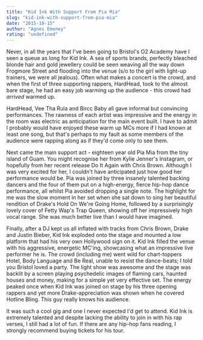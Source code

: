 ```yaml
---
title: "Kid Ink With Support From Pia Mia"
slug: "kid-ink-with-support-from-pia-mia"
date: "2015-10-15"
author: "Agnes Emeney"
rating: "undefined"
---
```


Never, in all the years that I've been going to Bristol's O2 Academy have I seen a queue as long for Kid Ink. A sea of sports brands, perfectly bleached blonde hair and gold jewellery could be seen weaving all the way down Frogmore Street and flooding into the venue (s/o to the girl with light-up trainers, we were all jealous). Often what makes a concert is the crowd, and when the first of three supporting rappers, HardHead, took to the almost bare stage, he had an easy job warming up the audience - this crowd had _arrived_ warmed up.

HardHead, Vee Tha Rula and Bircc Baby all gave informal but convincing performances. The rawness of each artist was impressive and the energy in the room was electric as anticipation for the main event built. I have to admit I probably would have enjoyed these warm up MCs more if I had known at least one song, but that's perhaps to my fault as some members of the audience were rapping along as if they'd come only to see them.

Next came the main support act - eighteen year old Pia Mia from the tiny island of Guam. You might recognise her from Kylie Jenner's Instagram, or hopefully from her recent release Do It Again with Chris Brown. Although I was very excited for her, I couldn't have anticipated just how good her performance would be. Pia was joined by three insanely talented backing dancers and the four of them put on a high-energy, fierce hip-hop dance performance, all whilst Pia avoided dropping a single note. The highlight for me was the slow moment in her set when she sat down to sing her beautiful rendition of Drake's Hold On We're Going Home, followed by a surprisingly lovely cover of Fetty Wap's Trap Queen, showing off her impressively high vocal range. She was much better live than I would have imagined.

Finally, after a DJ kept us all inflated with tracks from Chris Brown, Drake and Justin Bieber, Kid Ink exploded onto the stage and mounted a low platform that had his very own Hollywood sign on it. Kid Ink filled the venue with his aggressive, energetic MC'ing, showcasing what an impressive live performer he is. The crowd (including me) went wild for chart-toppers Hotel, Body Language and Be Real, unable to resist the dance-beats; I told you Bristol loved a party. The light show was awesome and the stage was backlit by a screen playing psychedelic images of flaming cars, haunted houses and money, making for a simple yet very effective set. The energy peaked once when Kid Ink was joined on stage by his three opening rappers and yet more Drake-appreciation was shown when he covered Hotline Bling. This guy really knows his audience.

It was such a cool gig and one I never expected I'd get to attend. Kid Ink is extremely talented and despite lacking the ability to join in with his rap verses, I still had a lot of fun. If there are any hip-hop fans reading, I strongly recommend buying tickets for his tour.
